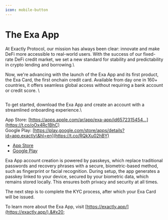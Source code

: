 ```yaml
---
icon: mobile-button
---
```


# The Exa App

At Exactly Protocol, our mission has always been clear: innovate and make DeFi more accessible to real-world users. With the success of our fixed-rate DeFi credit market, we set a new standard for stability and predictability in crypto lending and borrowing.\


Now, we're advancing with the launch of the Exa App and its first product, the Exa Card, the first onchain credit card. Available from day one in 160+ countries, it offers seamless global access without requiring a bank account or credit score. \


<figure><img src="../.gitbook/assets/Captura de pantalla 2025-04-09 a las 09.42.33.png" alt=""><figcaption></figcaption></figure>

To get started, download the Exa App and create an account with a streamlined onboarding experience.\


App Store: [https://apps.apple.com/ar/app/exa-app/id6572315454…](https://t.co/oOx4Rc1BhC) \
Google Play: [https://play.google.com/store/apps/details?id=app.exactly\&hl=en](https://t.co/RQkXu02hBY)

* [App Store](https://apps.apple.com/ar/app/exa-app/id6572315454)
* [Google Play](https://play.google.com/store/apps/details?id=app.exactly\&hl=en)

Exa App account creation is powered by passkeys, which replace traditional passwords and recovery phrases with a secure, biometric-based method, such as fingerprint or facial recognition. During setup, the app generates a passkey linked to your device, secured by your biometric data, which remains stored locally. This ensures both privacy and security at all times.

The next step is to complete the KYC process, after which your Exa Card will be issued.&#x20;

To learn more about the Exa App, visit [https://exactly.app/](https://exactly.app/).&#x20;
